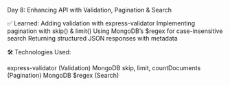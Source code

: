 Day 8: Enhancing API with Validation, Pagination & Search

✅ Learned:
Adding validation with express-validator
Implementing pagination with skip() & limit()
Using MongoDB’s $regex for case-insensitive search
Returning structured JSON responses with metadata

🛠 Technologies Used:

express-validator (Validation)
MongoDB skip, limit, countDocuments (Pagination)
MongoDB $regex (Search)
